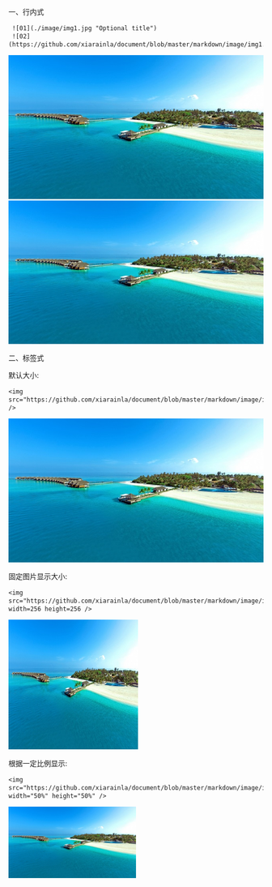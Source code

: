 一、行内式

     ![01](./image/img1.jpg "Optional title")
     ![02](https://github.com/xiarainla/document/blob/master/markdown/image/img1.jpg)

![01](./image/img1.jpg "Optional title")
![02](https://github.com/xiarainla/document/blob/master/markdown/image/img1.jpg)

二、标签式

默认大小:  

    <img src="https://github.com/xiarainla/document/blob/master/markdown/image/img1.jpg" />
     
<img src="https://github.com/xiarainla/document/blob/master/markdown/image/img1.jpg" />

固定图片显示大小:

    <img src="https://github.com/xiarainla/document/blob/master/markdown/image/img1.jpg" width=256 height=256 />
     
<img src="https://github.com/xiarainla/document/blob/master/markdown/image/img1.jpg" width=256 height=256 />

根据一定比例显示:

    <img src="https://github.com/xiarainla/document/blob/master/markdown/image/img1.jpg" width="50%" height="50%" />
     
<img src="https://github.com/xiarainla/document/blob/master/markdown/image/img1.jpg" width="50%" height="50%" />

